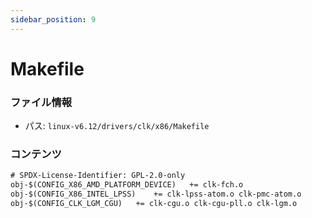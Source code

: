 ```yaml
---
sidebar_position: 9
---
```

# Makefile

### ファイル情報

- パス: `linux-v6.12/drivers/clk/x86/Makefile`

### コンテンツ

```txt
# SPDX-License-Identifier: GPL-2.0-only
obj-$(CONFIG_X86_AMD_PLATFORM_DEVICE)	+= clk-fch.o
obj-$(CONFIG_X86_INTEL_LPSS)	+= clk-lpss-atom.o clk-pmc-atom.o
obj-$(CONFIG_CLK_LGM_CGU)	+= clk-cgu.o clk-cgu-pll.o clk-lgm.o

```
